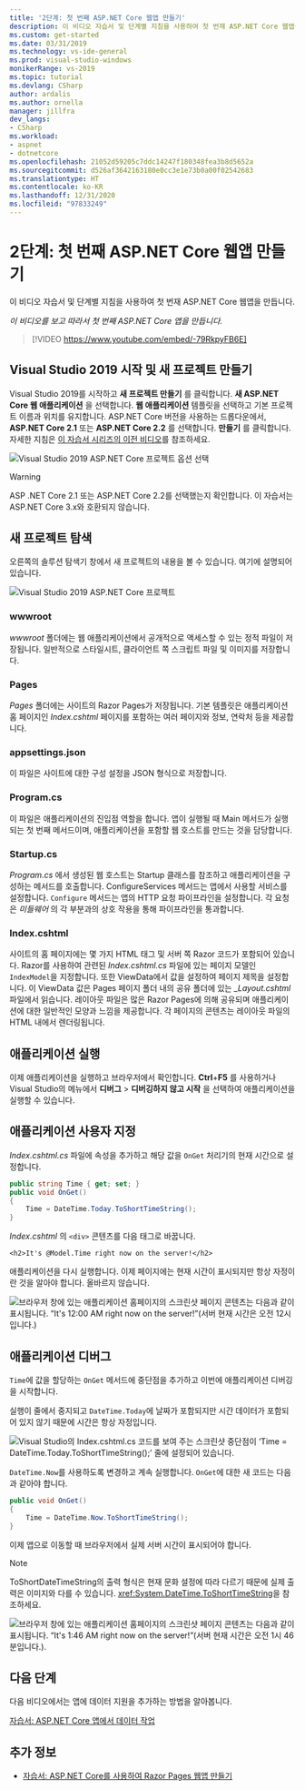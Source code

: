 ```yaml
---
title: '2단계: 첫 번째 ASP.NET Core 웹앱 만들기'
description: 이 비디오 자습서 및 단계별 지침을 사용하여 첫 번재 ASP.NET Core 웹앱을 만듭니다.
ms.custom: get-started
ms.date: 03/31/2019
ms.technology: vs-ide-general
ms.prod: visual-studio-windows
monikerRange: vs-2019
ms.topic: tutorial
ms.devlang: CSharp
author: ardalis
ms.author: ornella
manager: jillfra
dev_langs:
- CSharp
ms.workload:
- aspnet
- dotnetcore
ms.openlocfilehash: 21052d59205c7ddc14247f180348fea3b8d5652a
ms.sourcegitcommit: d526af3642163180e0cc3e1e73b0a00f02542683
ms.translationtype: HT
ms.contentlocale: ko-KR
ms.lasthandoff: 12/31/2020
ms.locfileid: "97833249"
---
```

# <a name="step-2-create-your-first-aspnet-core-web-app"></a>2단계: 첫 번째 ASP.NET Core 웹앱 만들기

이 비디오 자습서 및 단계별 지침을 사용하여 첫 번재 ASP.NET Core 웹앱을 만듭니다.

_이 비디오를 보고 따라서 첫 번째 ASP.NET Core 앱을 만듭니다._

> [!VIDEO https://www.youtube.com/embed/-79RkpyFB6E]

## <a name="start-visual-studio-2019-and-create-a-new-project"></a>Visual Studio 2019 시작 및 새 프로젝트 만들기

Visual Studio 2019를 시작하고 **새 프로젝트 만들기** 를 클릭합니다. **새 ASP.NET Core 웹 애플리케이션** 을 선택합니다. **웹 애플리케이션** 템플릿을 선택하고 기본 프로젝트 이름과 위치를 유지합니다. ASP.NET Core 버전을 사용하는 드롭다운에서, **ASP.NET Core 2.1** 또는 **ASP.NET Core 2.2** 를 선택합니다. **만들기** 를 클릭합니다. 자세한 지침은 [이 자습서 시리즈의 이전 비디오](tutorial-aspnet-core-ef-step-01.md)를 참조하세요.

![Visual Studio 2019 ASP.NET Core 프로젝트 옵션 선택](media/vs-2019/vs2019-choose-aspnetcore-project.png)

> [!WARNING]
> ASP .NET Core 2.1 또는 ASP.NET Core 2.2를 선택했는지 확인합니다. 이 자습서는 ASP.NET Core 3.x와 호환되지 않습니다.

## <a name="explore-the-new-project"></a>새 프로젝트 탐색

오른쪽의 솔루션 탐색기 창에서 새 프로젝트의 내용을 볼 수 있습니다. 여기에 설명되어 있습니다.

![Visual Studio 2019 ASP.NET Core 프로젝트](media/vs-2019/vs2019-solution-explorer.png)

### <a name="wwwroot"></a>wwwroot

*wwwroot* 폴더에는 웹 애플리케이션에서 공개적으로 액세스할 수 있는 정적 파일이 저장됩니다. 일반적으로 스타일시트, 클라이언트 쪽 스크립트 파일 및 이미지를 저장합니다.

### <a name="pages"></a>Pages

*Pages* 폴더에는 사이트의 Razor Pages가 저장됩니다. 기본 템플릿은 애플리케이션 홈 페이지인 *Index.cshtml* 페이지를 포함하는 여러 페이지와 정보, 연락처 등을 제공합니다.

### <a name="appsettingsjson"></a>appsettings.json

이 파일은 사이트에 대한 구성 설정을 JSON 형식으로 저장합니다.

### <a name="programcs"></a>Program.cs

이 파일은 애플리케이션의 진입점 역할을 합니다. 앱이 실행될 때 Main 메서드가 실행되는 첫 번째 메서드이며, 애플리케이션을 포함할 웹 호스트를 만드는 것을 담당합니다.

### <a name="startupcs"></a>Startup.cs

*Program.cs* 에서 생성된 웹 호스트는 Startup 클래스를 참조하고 애플리케이션을 구성하는 메서드를 호출합니다. ConfigureServices 메서드는 앱에서 사용할 서비스를 설정합니다. `Configure` 메서드는 앱의 HTTP 요청 파이프라인을 설정합니다. 각 요청은 *미들웨어* 의 각 부분과의 상호 작용을 통해 파이프라인을 통과합니다.

### <a name="indexcshtml"></a>Index.cshtml

사이트의 홈 페이지에는 몇 가지 HTML 태그 및 서버 쪽 Razor 코드가 포함되어 있습니다. Razor를 사용하여 관련된 *Index.cshtml.cs* 파일에 있는 페이지 모델인 `IndexModel`을 지정합니다. 또한 ViewData에서 값을 설정하여 페이지 제목을 설정합니다. 이 ViewData 값은 Pages 페이지 폴더 내의 공유 폴더에 있는 *\_Layout.cshtml* 파일에서 읽습니다. 레이아웃 파일은 많은 Razor Pages에 의해 공유되며 애플리케이션에 대한 일반적인 모양과 느낌을 제공합니다. 각 페이지의 콘텐츠는 레이아웃 파일의 HTML 내에서 렌더링됩니다.

## <a name="run-the-application"></a>애플리케이션 실행

이제 애플리케이션을 실행하고 브라우저에서 확인합니다. **Ctrl**+**F5** 를 사용하거나 Visual Studio의 메뉴에서 **디버그** > **디버깅하지 않고 시작** 을 선택하여 애플리케이션을 실행할 수 있습니다.

## <a name="customize-the-application"></a>애플리케이션 사용자 지정

*Index.cshtml.cs* 파일에 속성을 추가하고 해당 값을 `OnGet` 처리기의 현재 시간으로 설정합니다.

```csharp
public string Time { get; set; }
public void OnGet()
{
    Time = DateTime.Today.ToShortTimeString();
}
```

*Index.cshtml* 의 `<div>` 콘텐츠를 다음 태그로 바꿉니다.

```cshtml
<h2>It's @Model.Time right now on the server!</h2>
```

애플리케이션을 다시 실행합니다. 이제 페이지에는 현재 시간이 표시되지만 항상 자정이란 것을 알아야 합니다. 올바르지 않습니다.

![브라우저 창에 있는 애플리케이션 홈페이지의 스크린샷 페이지 콘텐츠는 다음과 같이 표시됩니다. “It's 12:00 AM right now on the server!”(서버 현재 시간은 오전 12시입니다.)](media/vs-2019/vs2019-app-in-browser.png)

## <a name="debug-the-application"></a>애플리케이션 디버그

`Time`에 값을 할당하는 `OnGet` 메서드에 중단점을 추가하고 이번에 애플리케이션 디버깅을 시작합니다.

실행이 줄에서 중지되고 `DateTime.Today`에 날짜가 포함되지만 시간 데이터가 포함되어 있지 않기 때문에 시간은 항상 자정입니다.

![Visual Studio의 Index.cshtml.cs 코드를 보여 주는 스크린샷 중단점이 ‘Time = DateTime.Today.ToShortTimeString();’ 줄에 설정되어 있습니다.](media/vs-2019/vs2019-breakpoint.png)

`DateTime.Now`를 사용하도록 변경하고 계속 실행합니다. `OnGet`에 대한 새 코드는 다음과 같아야 합니다.

```csharp
public void OnGet()
{
    Time = DateTime.Now.ToShortTimeString();
}
```

이제 앱으로 이동할 때 브라우저에서 실제 서버 시간이 표시되어야 합니다.

> [!NOTE]
> ToShortDateTimeString의 출력 형식은 현재 문화 설정에 따라 다르기 때문에 실제 출력은 이미지와 다를 수 있습니다. <xref:System.DateTime.ToShortTimeString>을 참조하세요.

![브라우저 창에 있는 애플리케이션 홈페이지의 스크린샷 페이지 콘텐츠는 다음과 같이 표시됩니다. “It's 1:46 AM right now on the server!”(서버 현재 시간은 오전 1시 46분입니다.).](media/vs-2019/vs2019-app-fixed-in-browser.png)

## <a name="next-steps"></a>다음 단계

다음 비디오에서는 앱에 데이터 지원을 추가하는 방법을 알아봅니다.

[자습서: ASP.NET Core 앱에서 데이터 작업](tutorial-aspnet-core-ef-step-03.md)

## <a name="see-also"></a>추가 정보

- [자습서: ASP.NET Core를 사용하여 Razor Pages 웹앱 만들기](/aspnet/core/tutorials/razor-pages/?view=aspnetcore-2.1&preserve-view=true)
